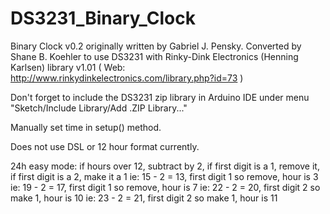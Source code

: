 # DS3231_Binary_Clock

Binary Clock v0.2 originally written by Gabriel J. Pensky.
Converted by Shane B. Koehler to use DS3231 with Rinky-Dink Electronics (Henning Karlsen) library v1.01
( Web: http://www.rinkydinkelectronics.com/library.php?id=73 )

Don't forget to include the DS3231 zip library in Arduino IDE under menu "Sketch/Include Library/Add .ZIP Library..."

Manually set time in setup() method.

Does not use DSL or 12 hour format currently.

24h easy mode: 
	if hours over 12, subtract by 2, if first digit is a 1, remove it, if first digit is a 2, make it a 1
		ie: 15 - 2 = 13, first digit 1 so remove, hour is 3
		ie: 19 - 2 = 17, first digit 1 so remove, hour is 7
		ie: 22 - 2 = 20, first digit 2 so make 1, hour is 10
		ie: 23 - 2 = 21, first digit 2 so make 1, hour is 11
